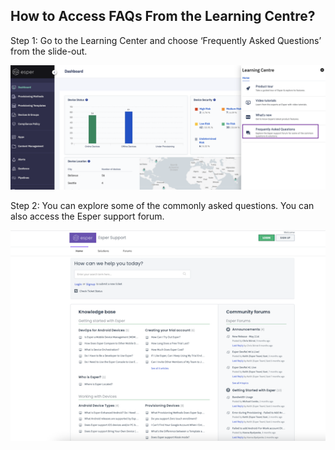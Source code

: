 ## How to Access FAQs From the Learning Centre?

Step 1: Go to the Learning Center and choose ‘Frequently Asked Questions’ from the slide-out.

  

![Choose FAQ](./images/faq/1-learning-main.png)

  

Step 2: You can explore some of the commonly asked questions. You can also access the Esper support forum. 

  

![FAQ](./images/faq/2-faq.png)